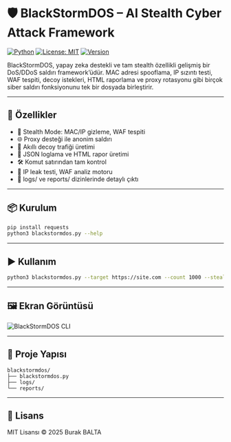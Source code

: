 # 🛡️ BlackStormDOS – AI Stealth Cyber Attack Framework

[![Python](https://img.shields.io/badge/python-3.8%2B-blue)](https://www.python.org/)
[![License: MIT](https://img.shields.io/badge/license-MIT-green.svg)](LICENSE)
[![Version](https://img.shields.io/badge/version-v1.0.0-orange)](https://github.com/burakcanbalta/blackstormdos/releases)

BlackStormDOS, yapay zeka destekli ve tam stealth özellikli gelişmiş bir DoS/DDoS saldırı framework’üdür. MAC adresi spooflama, IP sızıntı testi, WAF tespiti, decoy istekleri, HTML raporlama ve proxy rotasyonu gibi birçok siber saldırı fonksiyonunu tek bir dosyada birleştirir.

---

## 🚀 Özellikler

- 🔐 Stealth Mode: MAC/IP gizleme, WAF tespiti
- 🌐 Proxy desteği ile anonim saldırı
- 🧠 Akıllı decoy trafiği üretimi
- 📝 JSON loglama ve HTML rapor üretimi
- 🛠 Komut satırından tam kontrol
- 🧪 IP leak testi, WAF analiz motoru
- 📂 logs/ ve reports/ dizinlerinde detaylı çıktı

---

## 📦 Kurulum

```bash
pip install requests
python3 blackstormdos.py --help
```

---

## ▶️ Kullanım

```bash
python3 blackstormdos.py --target https://site.com --count 1000 --stealth --proxy proxies.txt
```

---

## 🖼️ Ekran Görüntüsü

![BlackStormDOS CLI](https://raw.githubusercontent.com/burakcanbalta/blackstormdos/main/docs/demo.png)

---

## 📁 Proje Yapısı

```
blackstormdos/
├── blackstormdos.py
├── logs/
└── reports/
```

---

## 📜 Lisans

MIT Lisansı © 2025 Burak BALTA

